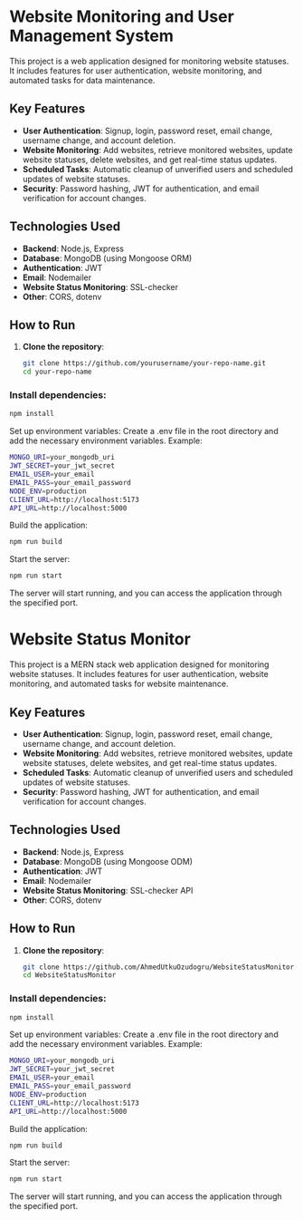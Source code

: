 # Website Monitoring and User Management System

This project is a web application designed for monitoring website statuses. It includes features for user authentication, website monitoring, and automated tasks for data maintenance.

## Key Features
- **User Authentication**: Signup, login, password reset, email change, username change, and account deletion.
- **Website Monitoring**: Add websites, retrieve monitored websites, update website statuses, delete websites, and get real-time status updates.
- **Scheduled Tasks**: Automatic cleanup of unverified users and scheduled updates of website statuses.
- **Security**: Password hashing, JWT for authentication, and email verification for account changes.

## Technologies Used
- **Backend**: Node.js, Express
- **Database**: MongoDB (using Mongoose ORM)
- **Authentication**: JWT
- **Email**: Nodemailer
- **Website Status Monitoring**: SSL-checker
- **Other**: CORS, dotenv

## How to Run
1. **Clone the repository**:
   ```sh
   git clone https://github.com/yourusername/your-repo-name.git
   cd your-repo-name
### Install dependencies:  
```sh 
npm install
```
Set up environment variables: Create a .env file in the root directory and add the necessary environment variables. 
Example:  
```sh 
MONGO_URI=your_mongodb_uri
JWT_SECRET=your_jwt_secret
EMAIL_USER=your_email
EMAIL_PASS=your_email_password
NODE_ENV=production
CLIENT_URL=http://localhost:5173
API_URL=http://localhost:5000
```
Build the application:  
```sh
npm run build
```
Start the server:  
```sh
npm run start
```
The server will start running, and you can access the application through the specified port.
# Website Status Monitor
This project is a MERN stack web application designed for monitoring website statuses. It includes features for user authentication, 
website monitoring, and automated tasks for website maintenance.

## Key Features
- **User Authentication**: Signup, login, password reset, email change, username change, and account deletion.
- **Website Monitoring**: Add websites, retrieve monitored websites, update website statuses, delete websites, and get real-time status updates.
- **Scheduled Tasks**: Automatic cleanup of unverified users and scheduled updates of website statuses.
- **Security**: Password hashing, JWT for authentication, and email verification for account changes.

## Technologies Used
- **Backend**: Node.js, Express
- **Database**: MongoDB (using Mongoose ODM)
- **Authentication**: JWT
- **Email**: Nodemailer
- **Website Status Monitoring**: SSL-checker API
- **Other**: CORS, dotenv

## How to Run
1. **Clone the repository**:
   ```sh
   git clone https://github.com/AhmedUtkuOzudogru/WebsiteStatusMonitor.git
   cd WebsiteStatusMonitor
### Install dependencies:  
```sh 
npm install
```
Set up environment variables: Create a .env file in the root directory and add the necessary environment variables. 
Example:  
```sh 
MONGO_URI=your_mongodb_uri
JWT_SECRET=your_jwt_secret
EMAIL_USER=your_email
EMAIL_PASS=your_email_password
NODE_ENV=production
CLIENT_URL=http://localhost:5173
API_URL=http://localhost:5000
```
Build the application:  
```sh
npm run build
```
Start the server:  
```sh
npm run start
```
The server will start running, and you can access the application through the specified port.